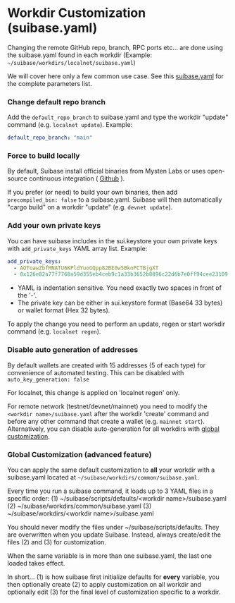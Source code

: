 # Workdir Customization (suibase.yaml)

Changing the remote GitHub repo, branch, RPC ports etc... are done using the suibase.yaml found in each workdir (Example: `~/suibase/workdirs/localnet/suibase.yaml`)

We will cover here only a few common use case. See this [suibase.yaml](https://github.com/chainmovers/suibase/blob/main/scripts/defaults/localnet/suibase.yaml) for the complete parameters list.


### Change default repo branch
Add the `default_repo_branch` to suibase.yaml and type the workdir "update" command (e.g. `localnet update`). Example:

``` yaml
default_repo_branch: "main"
```

### Force to build locally
By default, Suibase install official binaries from Mysten Labs or uses open-source continuous integration ( [Github](https://github.com/ChainMovers/sui-binaries) ).

If you prefer (or need) to build your own binaries, then add ```precompiled_bin: false``` to a suibase.yaml. Suibase will then automatically "cargo build" on a workdir "update" (e.g. ```devnet update```).


### Add your own private keys
You can have suibase includes in the sui.keystore your own private keys with ```add_private_keys``` YAML array list. Example:

``` yaml
add_private_keys:
  - AOToawZbfMNATU6KPldYuoGQpp82BE0w5BknPCTBjgXT
  - 0x126e82a77f7768a59d355eb4ceb9c1a33b3652b8896c22d6b7e0ff94cee23109
```

- YAML is indentation sensitive. You need exactly two spaces in front of the '-'.
- The private key can be either in sui.keystore format (Base64 33 bytes) or wallet format (Hex 32 bytes).

To apply the change you need to perform an update, regen or start workdir command (e.g. `localnet regen`).

### Disable auto generation of addresses
By default wallets are created with 15 addresses (5 of each type) for convenience of automated testing. This can be disabled with `auto_key_generation: false`

For localnet, this change is applied on 'localnet regen' only.

For remote network (testnet/devnet/mainnet) you need to modify the `<workdir name>/suibase.yaml` after the workdir 'create' command and before any other command that create a wallet (e.g. `mainnet start`). Alternatively, you can disable auto-generation for all workdirs with [global customization]( #global-customization-advanced-feature ).

### Global Customization (advanced feature)
You can apply the same default customization to **all** your workdir with a suibase.yaml located at `~/suibase/workdirs/common/suibase.yaml`.

Every time you run a suibase command, it loads up to 3 YAML files in a specific order:
  (1) ~/suibase/scripts/defaults/\<workdir name>/suibase.yaml
  (2) ~/suibase/workdirs/common/suibase.yaml
  (3) ~/suibase/workdirs/\<workdir name>/suibase.yaml

You should never modify the files under ~/suibase/scripts/defaults. They are overwritten when you update Suibase. Instead, always create/edit the files (2) and (3) for customization.

When the same variable is in more than one suibase.yaml, the last one loaded takes effect.

In short... (1) is how suibase first initialize defaults for **every** variable, you then optionally create (2) to apply customization on all workdir and optionally edit (3) for the final level of customization specific to a workdir.

